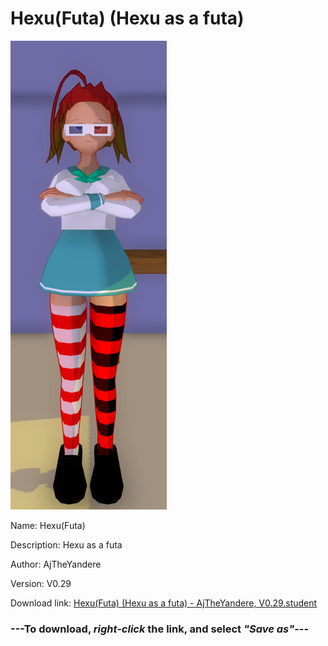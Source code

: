 # Hexu(Futa) (Hexu as a futa)

<img src = "https://raw.githubusercontent.com/Arbiter1223/Daigaku-Gurashi-Custom-Students/master/Students/Files/Hexu(Futa)%20(Hexu%20as%20a%20futa).png">

Name: Hexu(Futa)

Description: Hexu as a futa

Author: AjTheYandere

Version: V0.29

Download link: <a href="https://raw.githubusercontent.com/Arbiter1223/Daigaku-Gurashi-Custom-Students/master/Students/Files/Hexu(Futa)%20(Hexu%20as%20a%20futa)%20-%20AjTheYandere%2C%20V0.29.student">Hexu(Futa) (Hexu as a futa) - AjTheYandere, V0.29.student</a>

### ---**To download, _right-click_ the link, and select _"Save as"_**---
